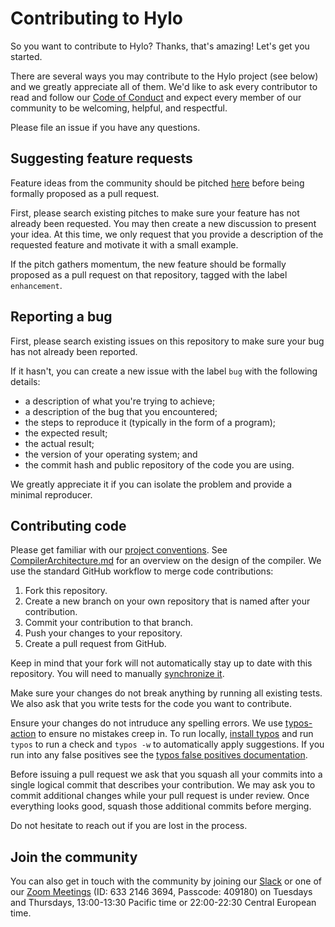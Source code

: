# Contributing to Hylo

So you want to contribute to Hylo?
Thanks, that's amazing!
Let's get you started.

There are several ways you may contribute to the Hylo project (see below) and we greatly appreciate all of them.
We'd like to ask every contributor to read and follow our [Code of Conduct](CODE_OF_CONDUCT.md) and expect every member of our community to be welcoming, helpful, and respectful.

Please file an issue if you have any questions.

## Suggesting feature requests

Feature ideas from the community should be pitched [here](https://github.com/val-lang/val-lang.github.io/discussions/categories/feature-pitches) before being formally proposed as a pull request.

First, please search existing pitches to make sure your feature has not already been requested.
You may then create a new discussion to present your idea.
At this time, we only request that you provide a description of the requested feature and motivate it with a small example.

If the pitch gathers momentum, the new feature should be formally proposed as a pull request on that repository, tagged with the label `enhancement`.

## Reporting a bug

First, please search existing issues on this repository to make sure your bug has not already been reported.

If it hasn't, you can create a new issue with the label `bug` with the following details:
- a description of what you're trying to achieve;
- a description of the bug that you encountered;
- the steps to reproduce it (typically in the form of a program);
- the expected result;
- the actual result;
- the version of your operating system; and
- the commit hash and public repository of the code you are using.

We greatly appreciate it if you can isolate the problem and provide a minimal reproducer.

## Contributing code

Please get familiar with our [project conventions](CONVENTIONS.md). See
[CompilerArchitecture.md] for an overview on the design of the compiler.
We use the standard GitHub workflow to merge code contributions:

1. Fork this repository.
2. Create a new branch on your own repository that is named after your contribution.
3. Commit your contribution to that branch.
4. Push your changes to your repository.
5. Create a pull request from GitHub.

Keep in mind that your fork will not automatically stay up to date with this repository.
You will need to manually [synchronize it](https://docs.github.com/en/pull-requests/collaborating-with-pull-requests/working-with-forks/syncing-a-fork).

Make sure your changes do not break anything by running all existing tests.
We also ask that you write tests for the code you want to contribute.

Ensure your changes do not intruduce any spelling errors. We use [typos-action]
to ensure no mistakes creep in. To run locally, [install typos] and run `typos`
to run a check and `typos -w` to automatically apply suggestions. If you run
into any false positives see the [typos false positives documentation].

Before issuing a pull request we ask that you squash all your commits into a single logical commit that describes your contribution.
We may ask you to commit additional changes while your pull request is under review.
Once everything looks good, squash those additional commits before merging.

Do not hesitate to reach out if you are lost in the process.


## Join the community
You can also get in touch with the community by joining our [Slack][join-slack] or one of our [Zoom Meetings][join-zoom]
(ID: 633 2146 3694, Passcode: 409180) on Tuesdays and Thursdays, 13:00-13:30 Pacific time or 22:00-22:30 Central
European time.

[join-slack]: https://join.slack.com/t/val-qs97696/shared_invite/zt-1z3dsblrq-y4qXfEE6wr6uMEJSN9uFyg
[join-zoom]: https://unige.zoom.us/j/63321463694?pwd=L0VuY3QwUEx5K3BaRWIyMjArdkhEQT09

[typos-action]: https://github.com/marketplace/actions/typos-action
[install typos]: https://github.com/crate-ci/typos#install
[typos false positives documentation]: https://github.com/crate-ci/typos#false-positives
[CompilerArchitecture.md]: Docs/CompilerArchitecture.md

